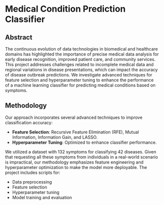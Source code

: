 # Medical Condition Prediction Classifier

## Abstract

The continuous evolution of data technologies in biomedical and healthcare domains has highlighted the importance of precise medical data analysis for early disease recognition, improved patient care, and community services. This project addresses challenges related to incomplete medical data and regional variations in disease presentations, which can impact the accuracy of disease outbreak predictions. We investigate advanced techniques for feature selection and hyperparameter tuning to enhance the performance of a machine learning classifier for predicting medical conditions based on symptoms.

## Methodology

Our approach incorporates several advanced techniques to improve classification accuracy:

- **Feature Selection**: Recursive Feature Elimination (RFE), Mutual Information, Information Gain, and LASSO.
- **Hyperparameter Tuning**: Optimized to enhance classifier performance.

We utilized a dataset with 132 symptoms for classifying 42 diseases. Given that requesting all these symptoms from individuals in a real-world scenario is impractical, our methodology emphasizes feature engineering and hyperparameter optimization to make the model more deployable.
The project includes scripts for:

- Data preprocessing
- Feature selection
- Hyperparameter tuning
- Model training and evaluation




